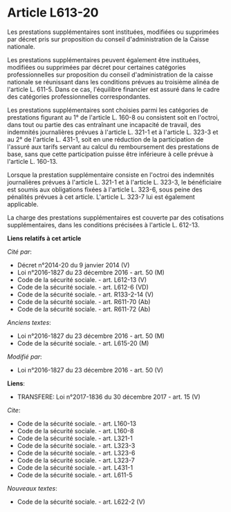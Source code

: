 # Article L613-20

Les prestations supplémentaires sont instituées, modifiées ou supprimées par décret pris sur proposition du conseil
d'administration de la Caisse nationale. 

Les prestations supplémentaires peuvent également être instituées, modifiées ou supprimées par décret pour certaines
catégories professionnelles sur proposition du conseil d'administration de la caisse nationale se réunissant dans les
conditions prévues au troisième alinéa de l'article L. 611-5. Dans ce cas, l'équilibre financier est assuré dans le cadre des
catégories professionnelles correspondantes. 

Les prestations supplémentaires sont choisies parmi les catégories de prestations figurant au 1° de l'article L. 160-8 ou
consistent soit en l'octroi, dans tout ou partie des cas entraînant une incapacité de travail, des indemnités journalières
prévues à l'article L. 321-1 et à l'article L. 323-3 et au 2° de l'article L. 431-1, soit en une réduction de la
participation de l'assuré aux tarifs servant au calcul du remboursement des prestations de base, sans que cette participation
puisse être inférieure à celle prévue à l'article L. 160-13. 

Lorsque la prestation supplémentaire consiste en l'octroi des indemnités journalières prévues à l'article L. 321-1 et à
l'article L. 323-3, le bénéficiaire est soumis aux obligations fixées à l'article L. 323-6, sous peine des pénalités prévues
à cet article. L'article L. 323-7 lui est également applicable. 

La charge des prestations supplémentaires est couverte par des cotisations supplémentaires, dans les conditions précisées à
l'article L. 612-13.

**Liens relatifs à cet article**

_Cité par_:

  - Décret n°2014-20 du 9 janvier 2014 (V)
  - Loi n°2016-1827 du 23 décembre 2016 - art. 50 (M)
  - Code de la sécurité sociale. - art. L612-13 (V)
  - Code de la sécurité sociale. - art. L612-6 (VD)
  - Code de la sécurité sociale. - art. R133-2-14 (V)
  - Code de la sécurité sociale. - art. R611-70 (Ab)
  - Code de la sécurité sociale. - art. R611-72 (Ab)

_Anciens textes_:

  - Loi n°2016-1827 du 23 décembre 2016 - art. 50 (M)
  - Code de la sécurité sociale. - art. L615-20 (M)

_Modifié par_:

  - Loi n°2016-1827 du 23 décembre 2016 - art. 50 (V)

**Liens**:

  - TRANSFERE: Loi n°2017-1836 du 30 décembre 2017 - art. 15 (V)

_Cite_:

  - Code de la sécurité sociale. - art. L160-13
  - Code de la sécurité sociale. - art. L160-8
  - Code de la sécurité sociale. - art. L321-1
  - Code de la sécurité sociale. - art. L323-3
  - Code de la sécurité sociale. - art. L323-6
  - Code de la sécurité sociale. - art. L323-7
  - Code de la sécurité sociale. - art. L431-1
  - Code de la sécurité sociale. - art. L611-5

_Nouveaux textes_:

  - Code de la sécurité sociale. - art. L622-2 (V)
